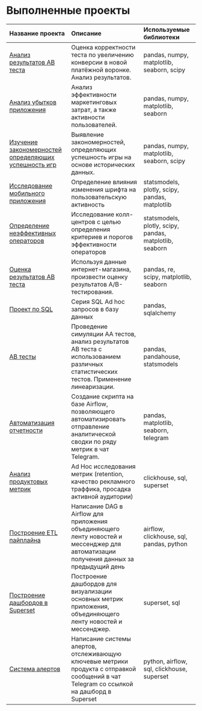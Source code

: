 # Выполненные проекты

| Название проекта | Описание | Используемые библиотеки | 
| :---------------------- | :---------------------- | :---------------------- |
| [Анализ результатов AB теста](https://github.com/IvanVashkovets/Portfolio/tree/main/Анализ%20результатов%20AB%20теста) | Оценка корректности теста по увеличению конверсии в новой платёжной воронке. Анализ результатов. | pandas, numpy, matplotlib, seaborn, scipy |
| [Анализ убытков приложения](https://github.com/IvanVashkovets/Portfolio/tree/main/Анализ%20убытков%20приложения) | Анализ эффективности маркетинговых затрат, а также активности пользователей.  | pandas, numpy, matplotlib, seaborn |
| [Изучение закономерностей определяющих успешность игр](https://github.com/IvanVashkovets/Portfolio/tree/main/Изучение%20закономерностей%20определяющих%20успешность%20игр)     | Выявление закономерностей, определяющих успешность игры на основе исторических данных. | pandas, numpy, matplotlib, seaborn, scipy |
| [Исследование мобильного приложения](https://github.com/IvanVashkovets/Portfolio/tree/main/Исследование%20мобильного%20приложения) |  Определение влияния изменения шрифта на пользовательскую активность | statsmodels, plotly, scipy, pandas, matplotlib |
| [Определение неэффективных операторов](https://github.com/IvanVashkovets/Portfolio/tree/main/Определение%20неэффективных%20операторов) | Исследование колл-центров с целью определения критериев и порогов эффективности операторов | statsmodels, plotly, scipy, pandas, matplotlib, seaborn|
| [Оценка результатов AB теста](https://github.com/IvanVashkovets/Portfolio/tree/main/Оценка%20результатов%20AB%20теста) | Используя данные интернет-магазина, произвести оценку результатов A/B-тестирования. | pandas, re, scipy, matplotlib, seaborn |
| [Проект по SQL](https://github.com/IvanVashkovets/Portfolio/tree/main/Проект%20по%20SQL) | Серия SQL Ad hoc запросов в базу данных| pandas, sqlalchemy |
| [AB тесты](https://github.com/IvanVashkovets/Portfolio/tree/main/AB%20тесты) | Проведение симуляции AA тестов, анализ результатов AB теста с использованием различных статистических тестов. Применение линеаризации.| pandas, pandahouse, statsmodels |
| [Автоматизация отчетности](https://github.com/IvanVashkovets/Portfolio/tree/main/Автоматизация%20отчетности) | Создание скрипта на базе Airflow, позволяющего автоматизировать отправление аналитической сводки по ряду метрик в чат Telegram.| pandas, matplotlib, seaborn, telegram |
| [Анализ продуктовых метрик](https://github.com/IvanVashkovets/Portfolio/tree/main/Анализ%20продуктовых%20метрик) | Ad Hoc исследования метрик (retention, качество рекламного траффика, просадка активной аудитории)| clickhouse, sql, superset |
| [Построение ETL пайплайна](https://github.com/IvanVashkovets/Portfolio/tree/main/Построение%20ETL%20пайплайна) | Написание DAG в Airflow для приложения объединяющего ленту новостей и мессенджер для автоматизации получения данных за предыдущий день| airflow, clickhouse, sql, pandas, python |
| [Построение дашбордов в Superset](https://github.com/IvanVashkovets/Portfolio/tree/main/Построение%20дашбордов%20в%20Superset) | Построение дашбордов для визуализации основных метрик приложения, объединяющего ленту новостей и мессенджер. | superset, sql  |
| [Система алертов](https://github.com/IvanVashkovets/Portfolio/tree/main/Система%20алертов) | Написание системы алертов, отслеживающую ключевые метрики продукта с отправкой сообщений в чат Telegram со ссылкой на дашборд в Superset | python, airflow, sql, clickhouse, superset |

